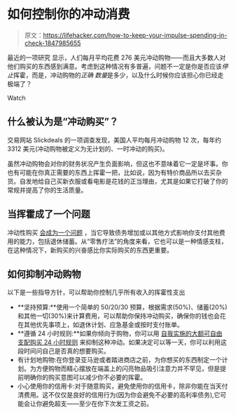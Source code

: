 # 如何控制你的冲动消费

> 原文：<https://lifehacker.com/how-to-keep-your-impulse-spending-in-check-1847985655>

最近的一项研究 显示，人们每月平均花费 276 美元冲动购物——而且大多数人对他们购买的东西感到满意。考虑到这种情况有多普遍，问题不一定是你是否应该*停止*挥霍，而是，冲动购物的*正确* *数量*是多少，以及什么时候你应该担心你已经走极端了？

Watch

## **什么被认为是“冲动购买”？**

交易网站 Slickdeals 的一项调查发现，美国人平均每月冲动购物 12 次，每年约 3312 美元(冲动购物被定义为无计划的、一时冲动的购买)。

虽然冲动购物会对你的财务状况产生负面影响，但这也不意味着它一定是坏事。你也有可能在你真正需要的东西上挥霍一把，比如说，因为有特价商品所以去买杂货。自发地给自己买新衣服或看电影是花钱的正当理由，尤其是如果它打破了你的常规并提高了你的生活质量。

## **当挥霍成了一个问题**

冲动性购买 [会成为一个问题](https://www.thebalance.com/signs-you-have-spending-issues-2385517) ，当它导致债务增加或以其他方式影响你支付其他费用的能力，包括退休储蓄。从“零售疗法”的角度来看，它也可以是一种情感支柱，在这种情况下，新购买的兴奋感比你实际购买的东西更重要。

## **如何抑制冲动购物**

以下是一些指导方针，可以帮助你控制几乎所有收入的挥霍性支出

*   **坚持预算:**使用一个简单的 50/20/30 预算，根据需求(50%)、储蓄(20%)和其他一切(30%)来计算费用，可以帮助你保持冲动购买，确保你的钱也会花在其他优先事项上，如退休计划、应急基金或按时支付账单。
*   **遵循 24 小时规则:**如果你倾向于购物，你可以用 [自我实施的大额可自由支配购买 24 小时规则](https://lifehacker.com/use-the-1-spending-rule-to-save-money-1847262587) 来抑制这种冲动。如果决定可以等一天，你可以利用这段时间问自己是否真的想要购买。
*   有计划地购物:在你登录亚马逊或者踏进商店之前，为你想买的东西制定一个计划。为方便购物而精心摆放在端盖上的闪亮物品吸引注意力并不罕见，但是提前明确你的购买意图可以减少你不必要的挥霍。
*   小心使用你的信用卡:对于随意购买，避免使用你的信用卡，除非你能在当天付清费用。这不仅仅是良好的信用行为(因为你会避免不必要的高利率债务),它可能会让你避免超支——至少在你下次发工资之前。